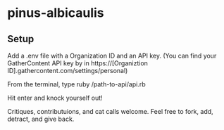 # pinus-albicaulis

<h2>Setup</h2>
Add a .env file with a Organization ID and an API key. (You can find your GatherContent API key by in https://[Organiztion ID].gathercontent.com/settings/personal)

From the terminal, type ruby /path-to-api/api.rb

Hit enter and knock yourself out!

Critiques, contributuions, and cat calls welcome. Feel free to fork, add, detract, and give back. 

